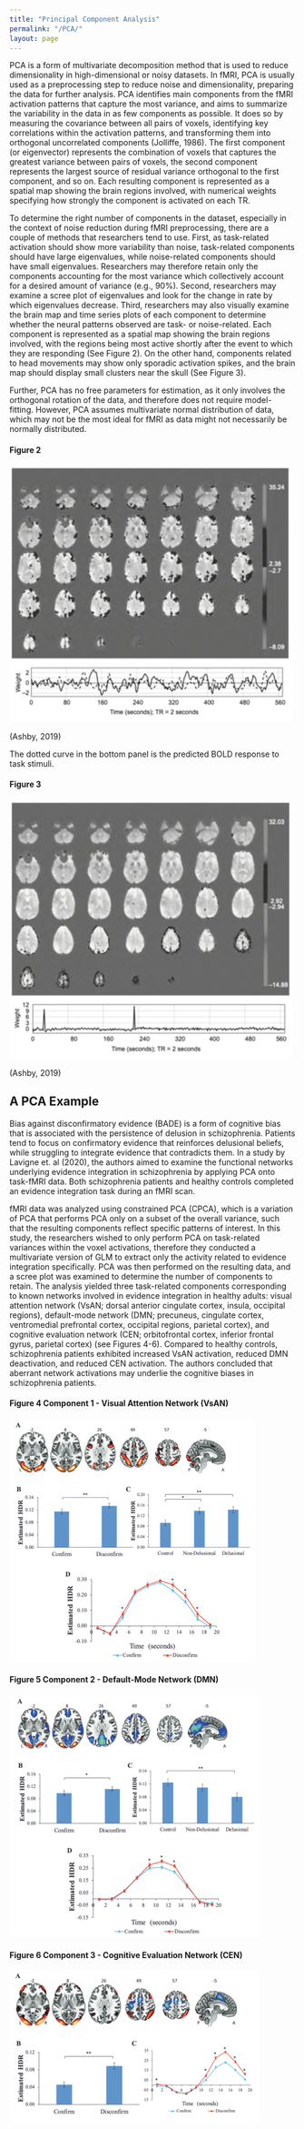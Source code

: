 ```yaml
---
title: "Principal Component Analysis"
permalink: "/PCA/"
layout: page
---
```


PCA is a form of multivariate decomposition method that is used to reduce dimensionality in high-dimensional or noisy datasets. In fMRI, PCA is usually used as a preprocessing step to reduce noise and dimensionality, preparing the data for further analysis. PCA identifies main components from the fMRI activation patterns that capture the most variance, and aims to summarize the variability in the data in as few components as possible. It does so by measuring the covariance between all pairs of voxels, identifying key correlations within the activation patterns, and transforming them into orthogonal uncorrelated components (Jolliffe, 1986). The first component (or eigenvector) represents the combination of voxels that captures the greatest variance between pairs of voxels, the second component represents the largest source of residual variance orthogonal to the first component, and so on. Each resulting component is represented as a spatial map showing the brain regions involved, with numerical weights specifying how strongly the component is activated on each TR. 


To determine the right number of components in the dataset, especially in the context of noise reduction during fMRI preprocessing, there are a couple of methods that researchers tend to use. First, as task-related activation should show more variability than noise, task-related components should have large eigenvalues, while noise-related components should have small eigenvalues. Researchers may therefore retain only the components accounting for the most variance which collectively account for a desired amount of variance (e.g., 90%). Second, researchers may examine a scree plot of eigenvalues and look for the change in rate by which eigenvalues decrease. Third, researchers may also visually examine the brain map and time series plots of each component to determine whether the neural patterns observed are task- or noise-related. Each component is represented as a spatial map showing the brain regions involved, with the regions being most active shortly after the event to which they are responding (See Figure 2). On the other hand, components related to head movements may show only sporadic activation spikes, and the brain map should display small clusters near the skull (See Figure 3). 


Further, PCA has no free parameters for estimation, as it only involves the orthogonal rotation of the data, and therefore does not require model-fitting. However, PCA assumes multivariate normal distribution of data, which may not be the most ideal for fMRI as data might not necessarily be normally distributed. 

#### Figure 2
![PCA task component example](/assets/pcataskcomp.png)

(Ashby, 2019)

The dotted curve in the bottom panel is the predicted BOLD response to task stimuli.

#### Figure 3
![PCA noise component example](/assets/pcanoisecomp.png)

(Ashby, 2019)

## A PCA Example
Bias against disconfirmatory evidence (BADE) is a form of cognitive bias that is associated with the persistence of delusion in schizophrenia. Patients tend to focus on confirmatory evidence that reinforces delusional beliefs, while struggling to integrate evidence that contradicts them. In a study by Lavigne et. al (2020), the authors aimed to examine the functional networks underlying evidence integration in schizophrenia by applying PCA onto task-fMRI data. Both schizophrenia patients and healthy controls completed an evidence integration task during an fMRI scan. 


fMRI data was analyzed using constrained PCA (CPCA), which is a variation of PCA that performs PCA only on a subset of the overall variance, such that the resulting components reflect specific patterns of interest. In this study, the researchers wished to only perform PCA on task-related variances within the voxel activations, therefore they conducted a multivariate version of GLM to extract only the activity related to evidence integration specifically. PCA was then performed on the resulting data, and a scree plot was examined to determine the number of components to retain. The analysis yielded three task-related components corresponding to known networks involved in evidence integration in healthy adults: visual attention network (VsAN; dorsal anterior cingulate cortex, insula, occipital regions), default-mode network (DMN; precuneus, cingulate cortex, ventromedial prefrontal cortex, occipital regions, parietal cortex), and cognitive evaluation network (CEN; orbitofrontal cortex, inferior frontal gyrus, parietal cortex) (see Figures 4-6). Compared to healthy controls, schizophrenia patients exhibited increased VsAN activation, reduced DMN deactivation, and reduced CEN activation. The authors concluded that aberrant network activations may underlie the cognitive biases in schizophrenia patients. 

#### Figure 4 Component 1 - Visual Attention Network (VsAN)
![Lavigne Component 1](/assets/lavignecomp1.png)

#### Figure 5 Component 2 - Default-Mode Network (DMN)
![Lavigne Component 2](/assets/lavignecomp2.png)

#### Figure 6 Component 3 - Cognitive Evaluation Network (CEN)
![Lavigne Component 3](/assets/lavignecomp3.png)

